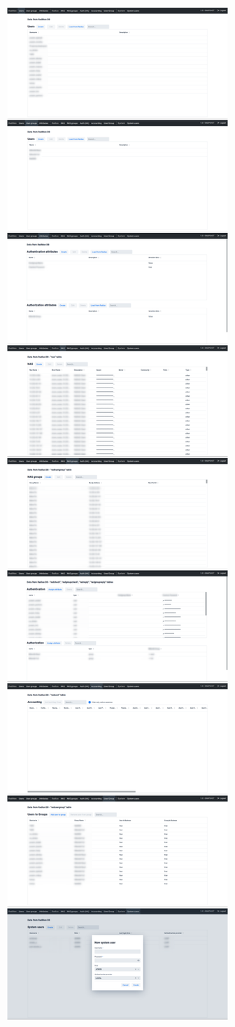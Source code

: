 ![RadMan Users](/screenshots/radman-users.png?raw=true "RadMan Users")
![RadMan User Groups](/screenshots/radman-usergroups.png?raw=true "RadMan User Groups")
![RadMan Attributes](/screenshots/radman-attributes.png?raw=true "RadMan attributes")
![RadMan Radius NAS](/screenshots/radman-radius-nas.png?raw=true "RadMan Radius NAS")
![RadMan Radius NAS Group Huntgroup](/screenshots/radman-radius-nasgroups.png?raw=true "RadMan Radius NAS Group (Huntgroup)")
![RadMan Radius Authentication Authorization Attributes](/screenshots/radman-radius-aa.png?raw=true "RadMan Radius AA (Authentication & Authorization)")
![RadMan Radius Accounting](/screenshots/radman-radius-accounting.png?raw=true "RadMan Radius Accounting")
![RadMan Radius User Group Mapping](/screenshots/radman-radius-usergroups.png?raw=true "RadMan Radius User/Group mapping")
![RadMan System Users](/screenshots/radman-system-users.png?raw=true "RadMan System Users")
